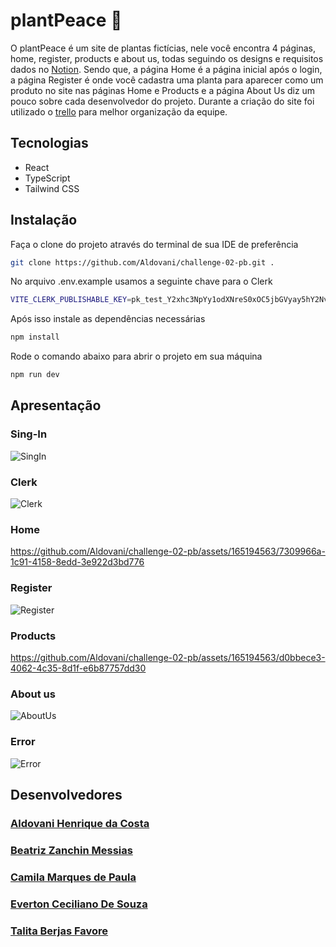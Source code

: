 # plantPeace 🌱 
O plantPeace é um site de plantas fictícias, nele você encontra 4 páginas, home, register, products e about us, todas seguindo os designs e requisitos dados no [Notion](https://dramatic-water-ade.notion.site/Desafio-2-Semana-8-956e3babfbc04f9aa29dde186ddaba5). Sendo que, a página Home é a página inicial após o login, a página Register é onde você cadastra uma planta para aparecer como um produto no site nas páginas Home e Products e a página About Us diz um pouco sobre cada desenvolvedor do projeto. Durante a criação do site foi utilizado o [trello](https://trello.com/b/93wJ5xlD/challenge-02-pb) para melhor organização da equipe.

## Tecnologias
* React
* TypeScript
* Tailwind CSS

## Instalação
Faça o clone do projeto através do terminal de sua IDE de preferência
```bash
git clone https://github.com/Aldovani/challenge-02-pb.git .
```

No arquivo .env.example usamos a seguinte chave para o Clerk
```bash
VITE_CLERK_PUBLISHABLE_KEY=pk_test_Y2xhc3NpYy1odXNreS0xOC5jbGVyay5hY2NvdW50cy5kZXYk
```

Após isso instale as dependências necessárias
```bash
npm install
```

Rode o comando abaixo para abrir o projeto em sua máquina
```bash
npm run dev
```

## Apresentação
### Sing-In
![SingIn](https://github.com/Aldovani/challenge-02-pb/assets/165194563/d57cbd7c-db9b-4584-8d94-4cbe4c5c47a2)


### Clerk
![Clerk](https://github.com/Aldovani/challenge-02-pb/assets/165194563/6c01f18e-dc73-46d4-9f28-fead41942700)


### Home
https://github.com/Aldovani/challenge-02-pb/assets/165194563/7309966a-1c91-4158-8edd-3e922d3bd776


### Register
![Register](https://github.com/Aldovani/challenge-02-pb/assets/165194563/7171a751-6f30-41ba-a30d-02660b4c7a9c)


### Products
https://github.com/Aldovani/challenge-02-pb/assets/165194563/d0bbece3-4062-4c35-8d1f-e6b87757dd30


### About us
![AboutUs](https://github.com/Aldovani/challenge-02-pb/assets/165194563/5ee3c627-4889-4a77-a95a-bc4931d0890d)


### Error
![Error](https://github.com/Aldovani/challenge-02-pb/assets/165194563/9b8028fd-f0f6-4888-83e3-167df386ddb1)


## Desenvolvedores
### [Aldovani Henrique da Costa](https://github.com/Aldovani)
### [Beatriz Zanchin Messias](https://github.com/Biazanchin)
### [Camila Marques de Paula](https://github.com/itsmecamila)
### [Everton Ceciliano De Souza](https://github.com/EvertonCeciliano)
### [Talita Berjas Favore](https://github.com/itsmecamila)
